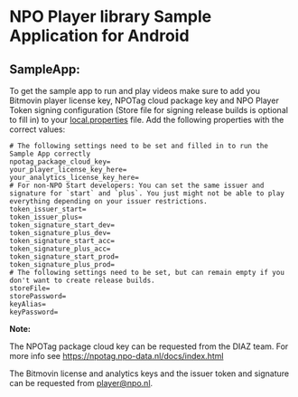 # NPO Player library Sample Application for Android

## SampleApp:

To get the sample app to run and play videos make sure to add you Bitmovin player license key,
NPOTag cloud package key and NPO Player Token signing configuration (Store file for signing release
builds is optional to fill in) to your [local.properties](/local.properties) file. Add the following
properties with the correct values:

```text
# The following settings need to be set and filled in to run the Sample App correctly
npotag_package_cloud_key=
your_player_license_key_here=
your_analytics_license_key_here=
# For non-NPO Start developers: You can set the same issuer and signature for `start` and `plus`. You just might not be able to play everything depending on your issuer restrictions.
token_issuer_start=
token_issuer_plus=
token_signature_start_dev=
token_signature_plus_dev=
token_signature_start_acc=
token_signature_plus_acc=
token_signature_start_prod=
token_signature_plus_prod=
# The following settings need to be set, but can remain empty if you don't want to create release builds. 
storeFile=
storePassword=
keyAlias=
keyPassword=
```

**Note:**

The NPOTag package cloud key can be requested from the DIAZ team. For more info
see https://npotag.npo-data.nl/docs/index.html

The Bitmovin license and analytics keys and the issuer token and signature can be requested
from [player@npo.nl](mailto:player@npo.nl).  
